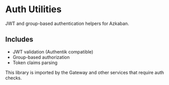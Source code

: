 # Auth Utilities

JWT and group-based authentication helpers for Azkaban.

## Includes

- JWT validation (Authentik compatible)
- Group-based authorization
- Token claims parsing

This library is imported by the Gateway and other services that require auth checks.